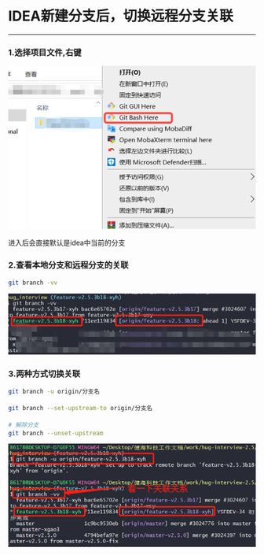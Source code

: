 # IDEA新建分支后，切换远程分支关联

---

### 1.选择项目文件,右键
![gitBashHere](../../assets/img/work/gitBashHere.png)

进入后会直接默认是idea中当前的分支

### 2.查看本地分支和远程分支的关联
```bash
git branch -vv
```
![查看本地分支和远程分支关联](../../assets/img/work/查看本地分支和远程分支关联.jpg)

### 3.两种方式切换关联
```bash
git branch -u origin/分支名

git branch --set-upstream-to origin/分支名

# 解除分支
git branch --unset-upstream
```

![切换关联](../../assets/img/work/切换关联.jpg)





